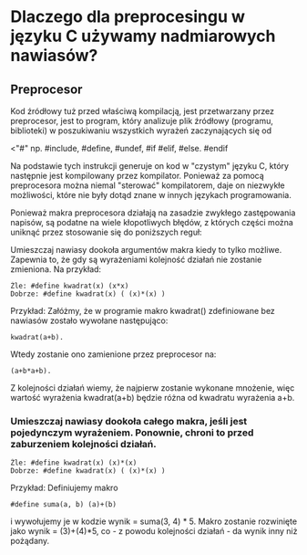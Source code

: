 Dlaczego dla preprocesingu w języku C używamy nadmiarowych nawiasów?
======================================================

Preprocesor
---------------
Kod źródłowy tuż przed właściwą kompilacją, jest przetwarzany przez preprocesor, jest to program, który analizuje plik źródłowy (programu, biblioteki) w poszukiwaniu wszystkich wyrażeń zaczynających się od 
    
<"#" np. #include, #define, #undef, #if #elif, #else. #endif
    
 Na podstawie tych instrukcji generuje on kod w "czystym" języku C, który następnie jest kompilowany przez kompilator. Ponieważ za pomocą preprocesora można niemal "sterować" kompilatorem, daje on niezwykłe możliwości, które nie były dotąd znane w innych językach programowania.

Ponieważ makra preprocesora działają na zasadzie zwykłego zastępowania napisów, są podatne na wiele kłopotliwych błędów, z których części można uniknąć przez stosowanie się do poniższych reguł:

Umieszczaj nawiasy dookoła argumentów makra kiedy to tylko możliwe. Zapewnia to, że gdy są wyrażeniami kolejność działań nie zostanie zmieniona. Na przykład:
    
    Źle: #define kwadrat(x) (x*x)
    Dobrze: #define kwadrat(x) ( (x)*(x) )
Przykład: Załóżmy, że w programie makro kwadrat() zdefiniowane bez nawiasów zostało wywołane następująco:
    
    kwadrat(a+b).
Wtedy zostanie ono zamienione przez preprocesor na: 
    
    (a+b*a+b). 
Z kolejności działań wiemy, że najpierw zostanie wykonane mnożenie, więc wartość wyrażenia kwadrat(a+b) będzie różna od kwadratu wyrażenia a+b.

### Umieszczaj nawiasy dookoła całego makra, jeśli jest pojedynczym wyrażeniem. Ponownie, chroni to przed zaburzeniem kolejności działań.

    Źle: #define kwadrat(x) (x)*(x)
    Dobrze: #define kwadrat(x) ( (x)*(x) )
Przykład: Definiujemy makro 
    
    #define suma(a, b) (a)+(b) 
i wywołujemy je w kodzie wynik = suma(3, 4) * 5. Makro zostanie rozwinięte jako wynik = (3)+(4)*5, co - z powodu kolejności działań - da wynik inny niż pożądany.
